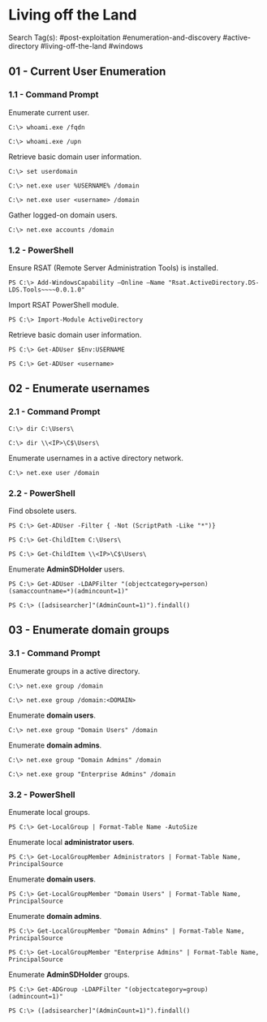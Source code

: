 # Living off the Land

Search Tag(s): #post-exploitation #enumeration-and-discovery #active-directory #living-off-the-land #windows

## 01 - Current User Enumeration

### 1.1 - Command Prompt

Enumerate current user.

```
C:\> whoami.exe /fqdn

C:\> whoami.exe /upn
```

Retrieve basic domain user information.

```
C:\> set userdomain

C:\> net.exe user %USERNAME% /domain

C:\> net.exe user <username> /domain
```

Gather logged-on domain users.

```
C:\> net.exe accounts /domain
```

### 1.2 - PowerShell

Ensure RSAT (Remote Server Administration Tools) is installed.

```
PS C:\> Add-WindowsCapability –Online –Name "Rsat.ActiveDirectory.DS-LDS.Tools~~~~0.0.1.0"
```

Import RSAT PowerShell module.

```
PS C:\> Import-Module ActiveDirectory
```

Retrieve basic domain user information.

```
PS C:\> Get-ADUser $Env:USERNAME

PS C:\> Get-ADUser <username>
```

## 02 - Enumerate usernames

### 2.1 - Command Prompt

```
C:\> dir C:\Users\

C:\> dir \\<IP>\C$\Users\
```

Enumerate usernames in a active directory network.

```
C:\> net.exe user /domain
```

### 2.2 - PowerShell

Find obsolete users.

```
PS C:\> Get-ADUser -Filter { -Not (ScriptPath -Like "*")}

PS C:\> Get-ChildItem C:\Users\

PS C:\> Get-ChildItem \\<IP>\C$\Users\
```

Enumerate **AdminSDHolder** users.

```
PS C:\> Get-ADUser -LDAPFilter "(objectcategory=person)(samaccountname=*)(admincount=1)"

PS C:\> ([adsisearcher]"(AdminCount=1)").findall()
```

## 03 - Enumerate domain groups

### 3.1 - Command Prompt

Enumerate groups in a active directory.

```
C:\> net.exe group /domain

C:\> net.exe group /domain:<DOMAIN>
```

Enumerate **domain users**.

```
C:\> net.exe group "Domain Users" /domain
```

Enumerate **domain admins**.

```
C:\> net.exe group "Domain Admins" /domain

C:\> net.exe group "Enterprise Admins" /domain
```

### 3.2 - PowerShell

Enumerate local groups.

```
PS C:\> Get-LocalGroup | Format-Table Name -AutoSize
```

Enumerate local **administrator users**.

```
PS C:\> Get-LocalGroupMember Administrators | Format-Table Name, PrincipalSource
```

Enumerate **domain users**.

```
PS C:\> Get-LocalGroupMember "Domain Users" | Format-Table Name, PrincipalSource
```

Enumerate **domain admins**.

```
PS C:\> Get-LocalGroupMember "Domain Admins" | Format-Table Name, PrincipalSource

PS C:\> Get-LocalGroupMember "Enterprise Admins" | Format-Table Name, PrincipalSource
```

Enumerate **AdminSDHolder** groups.

```
PS C:\> Get-ADGroup -LDAPFilter "(objectcategory=group) (admincount=1)"

PS C:\> ([adsisearcher]"(AdminCount=1)").findall()
```